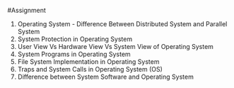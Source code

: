 #Assignment 

1. Operating System - Difference Between Distributed System and Parallel System
2. System Protection in Operating System
3. User View Vs Hardware View Vs System View of Operating System
4. System Programs in Operating System
5. File System Implementation in Operating System
6. Traps and System Calls in Operating System (OS)
7. Difference between System Software and Operating System